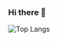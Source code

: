 ### Hi there 👋

![Top Langs](https://github-readme-stats.vercel.app/api/top-langs/?username=diplomatgmg&layout=compact)
